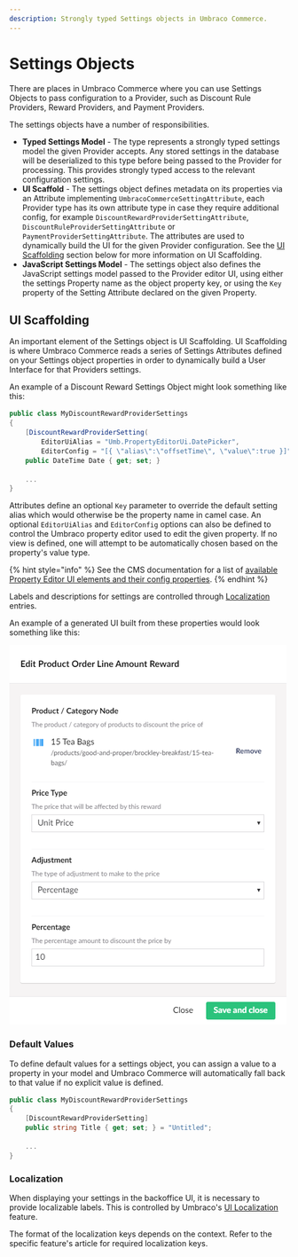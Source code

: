 ```yaml
---
description: Strongly typed Settings objects in Umbraco Commerce.
---
```


# Settings Objects

There are places in Umbraco Commerce where you can use Settings Objects to pass configuration to a Provider, such as Discount Rule Providers, Reward Providers, and Payment Providers.

The settings objects have a number of responsibilities.

* **Typed Settings Model** - The type represents a strongly typed settings model the given Provider accepts. Any stored settings in the database will be deserialized to this type before being passed to the Provider for processing. This provides strongly typed access to the relevant configuration settings.
* **UI Scaffold** - The settings object defines metadata on its properties via an Attribute implementing `UmbracoCommerceSettingAttribute`, each Provider type has its own attribute type in case they require additional config, for example `DiscountRewardProviderSettingAttribute`, `DiscountRuleProviderSettingAttribute` or `PaymentProviderSettingAttribute`. The attributes are used to dynamically build the UI for the given Provider configuration. See the [UI Scaffolding](settings-objects.md#ui-scaffolding) section below for more information on UI Scaffolding.
* **JavaScript Settings Model** - The settings object also defines the JavaScript settings model passed to the Provider editor UI, using either the settings Property name as the object property key, or using the `Key` property of the Setting Attribute declared on the given Property.

## UI Scaffolding

An important element of the Settings object is UI Scaffolding. UI Scaffolding is where Umbraco Commerce reads a series of Settings Attributes defined on your Settings object properties in order to dynamically build a User Interface for that Providers settings.

An example of a Discount Reward Settings Object might look something like this:

```csharp
public class MyDiscountRewardProviderSettings
{
    [DiscountRewardProviderSetting(
        EditorUiAlias = "Umb.PropertyEditorUi.DatePicker",
        EditorConfig = "[{ \"alias\":\"offsetTime\", \"value\":true }]")]
    public DateTime Date { get; set; }

    ...
}
```

Attributes define an optional `Key` parameter to override the default setting alias which would otherwise be the property name in camel case. An optional `EditorUiAlias` and `EditorConfig` options can also be defined to control the Umbraco property editor used to edit the given property. If no view is defined, one will attempt to be automatically chosen based on the property's value type.

{% hint style="info" %}
See the CMS documentation for a list of [available Property Editor UI elements and their config properties](https://docs.umbraco.com/umbraco-cms/reference/property-editor-uis).
{% endhint %}

Labels and descriptions for settings are controlled through [Localization](#localization) entries.

An example of a generated UI built from these properties would look something like this:

![Discount Rule UI](../media/discount_rule_ui.png)

### Default Values

To define default values for a settings object, you can assign a value to a property in your model and Umbraco Commerce will automatically fall back to that value if no explicit value is defined.

```csharp
public class MyDiscountRewardProviderSettings
{
    [DiscountRewardProviderSetting]
    public string Title { get; set; } = "Untitled";

    ...
}
```

### Localization

When displaying your settings in the backoffice UI, it is necessary to provide localizable labels. This is controlled by Umbraco's [UI Localization](https://docs.umbraco.com/umbraco-cms/extending/language-files/ui-localization) feature.

The format of the localization keys depends on the context. Refer to the specific feature's article for required localization keys.
